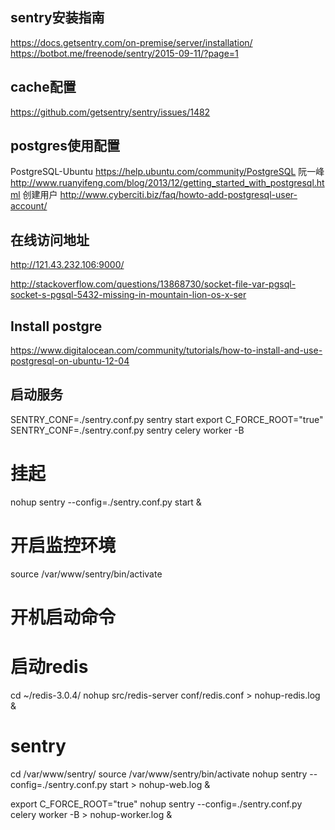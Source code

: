 ## sentry安装指南
https://docs.getsentry.com/on-premise/server/installation/
https://botbot.me/freenode/sentry/2015-09-11/?page=1

## cache配置
https://github.com/getsentry/sentry/issues/1482

## postgres使用配置
PostgreSQL-Ubuntu   https://help.ubuntu.com/community/PostgreSQL 
阮一峰   http://www.ruanyifeng.com/blog/2013/12/getting_started_with_postgresql.html
创建用户  http://www.cyberciti.biz/faq/howto-add-postgresql-user-account/

## 在线访问地址
http://121.43.232.106:9000/


http://stackoverflow.com/questions/13868730/socket-file-var-pgsql-socket-s-pgsql-5432-missing-in-mountain-lion-os-x-ser

## Install postgre
https://www.digitalocean.com/community/tutorials/how-to-install-and-use-postgresql-on-ubuntu-12-04

## 启动服务
SENTRY_CONF=./sentry.conf.py sentry start
export C_FORCE_ROOT="true"
SENTRY_CONF=./sentry.conf.py sentry celery worker -B

# 挂起
nohup sentry --config=./sentry.conf.py start &

# 开启监控环境
source /var/www/sentry/bin/activate

# 开机启动命令
# 启动redis
cd ~/redis-3.0.4/
nohup src/redis-server conf/redis.conf > nohup-redis.log &
# sentry
cd /var/www/sentry/
source /var/www/sentry/bin/activate
nohup sentry --config=./sentry.conf.py start > nohup-web.log &

export C_FORCE_ROOT="true"
nohup sentry --config=./sentry.conf.py celery worker -B > nohup-worker.log &